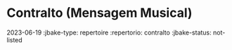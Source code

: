 # Contralto (Mensagem Musical)
2023-06-19
:jbake-type: repertoire
:repertorio: contralto
:jbake-status: not-listed
